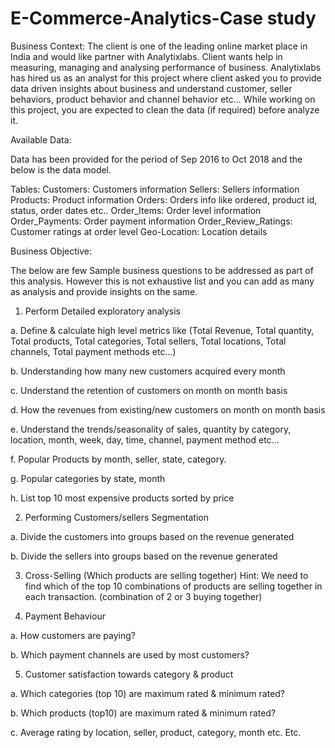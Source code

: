 # E-Commerce-Analytics-Case study

Business Context:
The client is one of the leading online market place in India and would like partner with Analytixlabs. 
Client wants help in measuring, managing and analysing performance of business.
Analytixlabs has hired us as an analyst for this project where client asked you to provide data 
driven insights about business and understand customer, seller behaviors, product behavior and 
channel behavior etc...
While working on this project, you are expected to clean the data (if required) before analyze it.

Available Data:

Data has been provided for the period of Sep 2016 to Oct 2018 and the below is the data model.

Tables:
Customers: Customers information
Sellers: Sellers information
Products: Product information
Orders: Orders info like ordered, product id, status, order dates etc..
Order_Items: Order level information
Order_Payments: Order payment information
Order_Review_Ratings: Customer ratings at order level
Geo-Location: Location details

Business Objective:

The below are few Sample business questions to be addressed as part of this analysis. However this 
is not exhaustive list and you can add as many as analysis and provide insights on the same.

1. Perform Detailed exploratory analysis

a. Define & calculate high level metrics like (Total Revenue, Total quantity, Total 
products, Total categories, Total sellers, Total locations, Total channels, Total 
payment methods etc…) 

b. Understanding how many new customers acquired every month

c. Understand the retention of customers on month on month basis

d. How the revenues from existing/new customers on month on month basis

e. Understand the trends/seasonality of sales, quantity by category, location, month, 
week, day, time, channel, payment method etc…

f. Popular Products by month, seller, state, category.

g. Popular categories by state, month

h. List top 10 most expensive products sorted by price

2. Performing Customers/sellers Segmentation

a. Divide the customers into groups based on the revenue generated 

b. Divide the sellers into groups based on the revenue generated 

3. Cross-Selling (Which products are selling together)
Hint: We need to find which of the top 10 combinations of products are selling together in 
each transaction. (combination of 2 or 3 buying together)

4. Payment Behaviour

a. How customers are paying?

b. Which payment channels are used by most customers?

5. Customer satisfaction towards category & product

a. Which categories (top 10) are maximum rated & minimum rated?

b. Which products (top10) are maximum rated & minimum rated?

c. Average rating by location, seller, product, category, month etc.
Etc.
